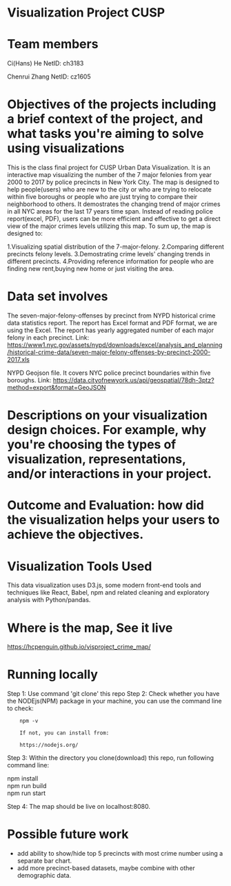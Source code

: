 # Visualization Project CUSP

# Team members

Ci(Hans)  He        NetID: ch3183

Chenrui   Zhang     NetID: cz1605

# Objectives of the projects including a brief context of the project, and what tasks you're aiming to solve using visualizations
This is the class final project for CUSP Urban Data Visualization. It is an interactive map visualizing the number of the 7 major felonies from year 2000 to 2017 by police precincts in New York City. The map is designed to help people(users) who are new to the city or who are trying to relocate within five boroughs or people who are just trying to compare their neighborhood to others. It demostrates the changing trend of major crimes in all NYC areas for the last 17 years time span.  Instead of reading police report(excel, PDF), users can be more efficient and effective to get a direct view of the major crimes levels utilizing this map. To sum up, the map is designed to:

1.Visualizing spatial distribution of the 7-major-felony.
2.Comparing different precincts felony levels.
3.Demostrating crime levels' changing trends in different precincts.
4.Providing reference information for people who are finding new rent,buying new home or just visiting the area. 

# Data set involves

The seven-major-felony-offenses by precinct from NYPD historical crime data statistics report. The report has Excel format and PDF format, we are using the Excel. The report has yearly aggregated number of each major felony in each precinct.
Link:
https://www1.nyc.gov/assets/nypd/downloads/excel/analysis_and_planning/historical-crime-data/seven-major-felony-offenses-by-precinct-2000-2017.xls


NYPD Geojson file. It covers NYC police precinct boundaries within five boroughs.
Link:
https://data.cityofnewyork.us/api/geospatial/78dh-3ptz?method=export&format=GeoJSON

# Descriptions on your visualization design choices. For example, why you're choosing the types of visualization, representations, and/or interactions in your project.



# Outcome and Evaluation: how did the visualization helps your users to achieve the objectives.




# Visualization Tools Used
This data visualization uses D3.js, some modern front-end tools and techniques like React, Babel, npm and related cleaning and exploratory analysis with Python/pandas.

# Where is the map, See it live
https://hcpenguin.github.io/visproject_crime_map/

# Running locally
Step 1: Use command 'git clone' this repo
Step 2: Check whether you have the NODEjs(NPM) package in your machine, you can use the command line to check:
        
        npm -v
        
        If not, you can install from:
        
        https://nodejs.org/
        
Step 3: Within the directory you clone(download) this repo, run following command line:  

npm install  
npm run build  
npm run start  

Step 4: The map should be live on localhost:8080.

# Possible future work
- add ability to show/hide top 5 precincts with most crime number using a separate bar chart.
- add more precinct-based datasets, maybe combine with other demographic data.
